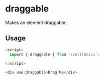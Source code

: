 # draggable

Makes an element draggable.

## Usage

```js
<script>
  import { draggable } from 'sveltronics';

</script>

<div use:draggable>Drag Me</div>
```
